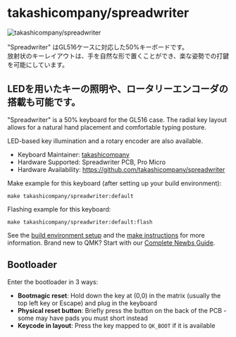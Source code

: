 # takashicompany/spreadwriter

![takashicompany/spreadwriter](https://i.imgur.com/mMAzyvUh.jpg)

"Spreadwriter" はGL516ケースに対応した50%キーボードです。  
放射状のキーレイアウトは、手を自然な形で置くことができ、楽な姿勢での打鍵を可能にしています。  

LEDを用いたキーの照明や、ロータリーエンコーダの搭載も可能です。
---
"Spreadwriter" is a 50% keyboard for the GL516 case.
The radial key layout allows for a natural hand placement and comfortable typing posture.

LED-based key illumination and a rotary encoder are also available.

* Keyboard Maintainer: [takashicompany](https://github.com/takashicompany)
* Hardware Supported: Spreadwriter PCB, Pro Micro
* Hardware Availability: https://github.com/takashicompany/spreadwriter

Make example for this keyboard (after setting up your build environment):

    make takashicompany/spreadwriter:default

Flashing example for this keyboard:

    make takashicompany/spreadwriter:default:flash

See the [build environment setup](https://docs.qmk.fm/#/getting_started_build_tools) and the [make instructions](https://docs.qmk.fm/#/getting_started_make_guide) for more information. Brand new to QMK? Start with our [Complete Newbs Guide](https://docs.qmk.fm/#/newbs).

## Bootloader

Enter the bootloader in 3 ways:

* **Bootmagic reset**: Hold down the key at (0,0) in the matrix (usually the top left key or Escape) and plug in the keyboard
* **Physical reset button**: Briefly press the button on the back of the PCB - some may have pads you must short instead
* **Keycode in layout**: Press the key mapped to `QK_BOOT` if it is available
